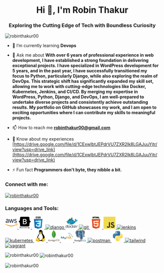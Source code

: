 <h1 align="center">Hi 👋, I'm Robin Thakur</h1>
<h3 align="center">Exploring the Cutting Edge of Tech with Boundless Curiosity</h3>

<p align="left"> <img src="https://komarev.com/ghpvc/?username=robinthakur00&label=Profile%20views&color=0e75b6&style=flat" alt="robinthakur00" /> </p>

- 🌱 I’m currently learning **Devops**

- 💬 Ask me about **With over 6 years of professional experience in web development, I have established a strong foundation in delivering exceptional projects. I have specialized in WordPress development for 5 years, and in the past year, I have successfully transitioned my focus to Python, particularly Django, while also exploring the realm of DevOps. This strategic shift has significantly expanded my skill set, allowing me to work with cutting-edge technologies like Docker, Kubernetes, Jenkins, and CI/CD. By merging my expertise in WordPress, Python, Django, and DevOps, I am well-prepared to undertake diverse projects and consistently achieve outstanding results. My portfolio on GitHub showcases my work, and I am open to exciting opportunities where I can contribute my skills to meaningful projects.**

- 📫 How to reach me **robinthakur00@gmail.com**

- 📄 Know about my experiences [https://drive.google.com/file/d/1CExwIbtJEPdrVU7ZXR2lk8LGAJuuYjtr/view?usp=drive_link](https://drive.google.com/file/d/1CExwIbtJEPdrVU7ZXR2lk8LGAJuuYjtr/view?usp=drive_link)

- ⚡ Fun fact **Programmers don't byte, they nibble a bit.**

<h3 align="left">Connect with me:</h3>
<p align="left">
<a href="https://linkedin.com/in/robinthakur00" target="blank"><img align="center" src="https://raw.githubusercontent.com/rahuldkjain/github-profile-readme-generator/master/src/images/icons/Social/linked-in-alt.svg" alt="robinthakur00" height="30" width="40" /></a>
</p>

<h3 align="left">Languages and Tools:</h3>
<p align="left"> <a href="https://aws.amazon.com" target="_blank" rel="noreferrer"> <img src="https://raw.githubusercontent.com/devicons/devicon/master/icons/amazonwebservices/amazonwebservices-original-wordmark.svg" alt="aws" width="40" height="40"/> </a> <a href="https://getbootstrap.com" target="_blank" rel="noreferrer"> <img src="https://raw.githubusercontent.com/devicons/devicon/master/icons/bootstrap/bootstrap-plain-wordmark.svg" alt="bootstrap" width="40" height="40"/> </a> <a href="https://www.w3schools.com/css/" target="_blank" rel="noreferrer"> <img src="https://raw.githubusercontent.com/devicons/devicon/master/icons/css3/css3-original-wordmark.svg" alt="css3" width="40" height="40"/> </a> <a href="https://www.djangoproject.com/" target="_blank" rel="noreferrer"> <img src="https://cdn.worldvectorlogo.com/logos/django.svg" alt="django" width="40" height="40"/> </a> <a href="https://www.docker.com/" target="_blank" rel="noreferrer"> <img src="https://raw.githubusercontent.com/devicons/devicon/master/icons/docker/docker-original-wordmark.svg" alt="docker" width="40" height="40"/> </a> <a href="https://git-scm.com/" target="_blank" rel="noreferrer"> <img src="https://www.vectorlogo.zone/logos/git-scm/git-scm-icon.svg" alt="git" width="40" height="40"/> </a> <a href="https://www.w3.org/html/" target="_blank" rel="noreferrer"> <img src="https://raw.githubusercontent.com/devicons/devicon/master/icons/html5/html5-original-wordmark.svg" alt="html5" width="40" height="40"/> </a> <a href="https://developer.mozilla.org/en-US/docs/Web/JavaScript" target="_blank" rel="noreferrer"> <img src="https://raw.githubusercontent.com/devicons/devicon/master/icons/javascript/javascript-original.svg" alt="javascript" width="40" height="40"/> </a> <a href="https://www.jenkins.io" target="_blank" rel="noreferrer"> <img src="https://www.vectorlogo.zone/logos/jenkins/jenkins-icon.svg" alt="jenkins" width="40" height="40"/> </a> <a href="https://kubernetes.io" target="_blank" rel="noreferrer"> <img src="https://www.vectorlogo.zone/logos/kubernetes/kubernetes-icon.svg" alt="kubernetes" width="40" height="40"/> </a> <a href="https://www.linux.org/" target="_blank" rel="noreferrer"> <img src="https://raw.githubusercontent.com/devicons/devicon/master/icons/linux/linux-original.svg" alt="linux" width="40" height="40"/> </a> <a href="https://www.mongodb.com/" target="_blank" rel="noreferrer"> <img src="https://raw.githubusercontent.com/devicons/devicon/master/icons/mongodb/mongodb-original-wordmark.svg" alt="mongodb" width="40" height="40"/> </a> <a href="https://www.mysql.com/" target="_blank" rel="noreferrer"> <img src="https://raw.githubusercontent.com/devicons/devicon/master/icons/mysql/mysql-original-wordmark.svg" alt="mysql" width="40" height="40"/> </a> <a href="https://www.postgresql.org" target="_blank" rel="noreferrer"> <img src="https://raw.githubusercontent.com/devicons/devicon/master/icons/postgresql/postgresql-original-wordmark.svg" alt="postgresql" width="40" height="40"/> </a> <a href="https://postman.com" target="_blank" rel="noreferrer"> <img src="https://www.vectorlogo.zone/logos/getpostman/getpostman-icon.svg" alt="postman" width="40" height="40"/> </a> <a href="https://www.python.org" target="_blank" rel="noreferrer"> <img src="https://raw.githubusercontent.com/devicons/devicon/master/icons/python/python-original.svg" alt="python" width="40" height="40"/> </a> <a href="https://tailwindcss.com/" target="_blank" rel="noreferrer"> <img src="https://www.vectorlogo.zone/logos/tailwindcss/tailwindcss-icon.svg" alt="tailwind" width="40" height="40"/> </a> <a href="https://www.vagrantup.com/" target="_blank" rel="noreferrer"> <img src="https://www.vectorlogo.zone/logos/vagrantup/vagrantup-icon.svg" alt="vagrant" width="40" height="40"/> </a> </p>

<p><img align="left" src="https://github-readme-stats.vercel.app/api/top-langs?username=robinthakur00&show_icons=true&locale=en&layout=compact" alt="robinthakur00" /></p>

<p>&nbsp;<img align="center" src="https://github-readme-stats.vercel.app/api?username=robinthakur00&show_icons=true&locale=en" alt="robinthakur00" /></p>

<p><img align="center" src="https://github-readme-streak-stats.herokuapp.com/?user=robinthakur00&" alt="robinthakur00" /></p>
